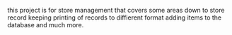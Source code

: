 this project is for store management that covers some areas down to store record keeping printing of records to diffierent format adding items to the database and much more.
